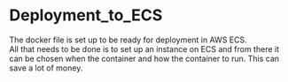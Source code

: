 # Deployment_to_ECS

The docker file is set up to be ready for deployment in AWS ECS. <br>
All that needs to be done is to set up an instance on ECS and from there it can be chosen when the container and how the container to run. This can save a lot of money.
